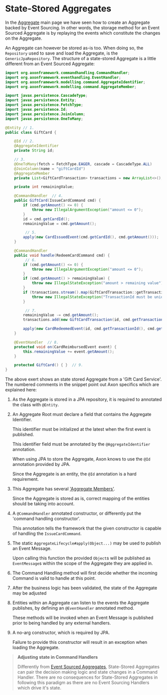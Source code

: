 # State-Stored Aggregates

In the [Aggregate](aggregate.md) main page we have seen how to create an Aggregate backed by Event Sourcing. In other words, the storage method for an Event Sourced Aggregate is by replaying the events which constitute the changes on the Aggregate.

An Aggregate can however be stored as-is too. When doing so, the `Repository` used to save and load the Aggregate, is the `GenericJpaRepository`. The structure of a state-stored Aggregate is a little different from an Event Sourced Aggregate:

```java
import org.axonframework.commandhandling.CommandHandler;
import org.axonframework.eventhandling.EventHandler;
import org.axonframework.modelling.command.AggregateIdentifier;
import org.axonframework.modelling.command.AggregateMember;

import javax.persistence.CascadeType;
import javax.persistence.Entity;
import javax.persistence.FetchType;
import javax.persistence.Id;
import javax.persistence.JoinColumn;
import javax.persistence.OneToMany;

@Entity // 1.
public class GiftCard {

    @Id // 2.
    @AggregateIdentifier
    private String id;

    // 3.
    @OneToMany(fetch = FetchType.EAGER, cascade = CascadeType.ALL)
    @JoinColumn(name = "giftCardId")
    @AggregateMember
    private List<GiftCardTransaction> transactions = new ArrayList<>();

    private int remainingValue;

    @CommandHandler  // 4.
    public GiftCard(IssueCardCommand cmd) {
        if (cmd.getAmount() <= 0) {
            throw new IllegalArgumentException("amount <= 0");
        }
        id = cmd.getCardId();
        remainingValue = cmd.getAmount();

         // 5.
        apply(new CardIssuedEvent(cmd.getCardId(), cmd.getAmount()));
    }

    @CommandHandler
    public void handle(RedeemCardCommand cmd) {
         // 6.
        if (cmd.getAmount() <= 0) {
            throw new IllegalArgumentException("amount <= 0");
        }
        if (cmd.getAmount() > remainingValue) {
            throw new IllegalStateException("amount > remaining value");
        }
        if (transactions.stream().map(GiftCardTransaction::getTransactionId).anyMatch(cmd.getTransactionId()::equals)) {
            throw new IllegalStateException("TransactionId must be unique");
        }

         // 7.
        remainingValue -= cmd.getAmount();
        transactions.add(new GiftCardTransaction(id, cmd.getTransactionId(), cmd.getAmount()));

        apply(new CardRedeemedEvent(id, cmd.getTransactionId(), cmd.getAmount()));
    }

    @EventHandler  // 8.
    protected void on(CardReimbursedEvent event) {
        this.remainingValue += event.getAmount();
    }

    protected GiftCard() { }  // 9.
}
```

The above exert shows an state stored Aggregate from a 'Gift Card Service'. The numbered comments in the snippet point out Axon specifics which are explained here:

1. As the Aggregate is stored in a JPA repository, it is required to annotated the class with `@Entity`.  
2. An Aggregate Root must declare a field that contains the Aggregate Identifier. 

   This identifier must be initialized at the latest when the first event is published. 

   This identifier field must be annotated by the `@AggregateIdentifier` annotation. 

   When using JPA to store the Aggregate, Axon knows to use the `@Id` annotation provided by JPA.

   Since the Aggregate is an entity, the `@Id` annotation is a hard requirement.

3. This Aggregate has several ['Aggregate Members'](multi-entity-aggregates.md).

   Since the Aggregate is stored as is, correct mapping of the entities should be taking into account. 

4. A `@CommandHandler` annotated constructor, or differently put the 'command handling constructor'. 

   This annotation tells the framework that the given constructor is capable of handling the `IssueCardCommand`.

5. The static `AggregateLifecycle#apply(Object...)` may be used to publish an Event Message. 

   Upon calling this function the provided `Object`s will be published as `EventMessage`s within the scope of the Aggregate they are applied in.

6. The Command Handling method will first decide whether the incoming Command is valid to handle at this point. 
7. After the business logic has been validated, the state of the Aggregate may be adjusted
8. Entities within an Aggregate can listen to the events the Aggregate publishes, by defining an `@EventHandler` annotated method. 

   These methods will be invoked when an Event Message is published prior to being handled by any external handlers.

9. A no-arg constructor, which is required by JPA. 

   Failure to provide this constructor will result in an exception when loading the Aggregate.

> **Adjusting state in Command Handlers**
>
> Differently from [Event Sourced Aggregates](aggregate.md#business-logic-and-state-changes), State-Stored Aggregates can pair the decision making logic and state changes in a Command Handler. There are no consequences for State-Stored Aggregates in following this paradigm as there are no Event Sourcing Handlers which drive it's state.

